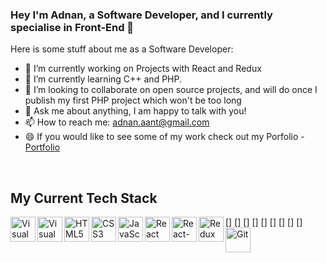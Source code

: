 ### Hey I'm Adnan, a Software Developer, and I currently specialise in Front-End  👋


Here is some stuff about me as a Software Developer:

- 🔭 I’m currently working on Projects with React and Redux
- 🌱 I’m currently learning C++ and PHP.
- 👯 I’m looking to collaborate on open source projects, and will do once I publish my first PHP project which won't be too long
- 💬 Ask me about anything, I am happy to talk with you!
- 📫 How to reach me: adnan.aant@gmail.com 
- 😄 If you would like to see some of my work check out my Porfolio - [Portfolio][website]

<br />

## My Current Tech Stack

[<img align="left" alt="Visual Studio Code" width="40px" height="40px" src="https://img.shields.io/badge/Visual_Studio_Code-0078D4?style=for-the-badge&logo=visual%20studio%20code&logoColor=white" />]
[<img align="left" alt="Visual Studio" width="40px" height="40px" src="https://img.shields.io/badge/Visual_Studio_2019-5C2D91?style=for-the-badge&logo=visual%20studio&logoColor=white" />]
[<img align="left" alt="HTML5" width="40px" height="40px" src="https://img.shields.io/badge/HTML5-E34F26?style=for-the-badge&logo=html5&logoColor=white" />]
[<img align="left" alt="CSS3" width="40px" height="40px" src="https://img.shields.io/badge/CSS3-1572B6?style=for-the-badge&logo=css3&logoColor=white" />]
[<img align="left" alt="JavaScript" width="40px" height="40px" src="https://img.shields.io/badge/JavaScript-F7DF1E?style=for-the-badge&logo=javascript&logoColor=black" />]
[<img align="left" alt="React" width="40px" height="40px" src="https://img.shields.io/badge/React-20232A?style=for-the-badge&logo=react&logoColor=61DAFB"/>]
[<img align="left" alt="React-Router" width="40px" height="40px" src="https://img.shields.io/badge/React_Router-CA4245?style=for-the-badge&logo=react-router&logoColor=white" />]
[<img align="left" alt="Redux" width="40px" height="40px" src="https://img.shields.io/badge/Redux-593D88?style=for-the-badge&logo=redux&logoColor=white" />]
[<img align="left" alt="Git" width="40px" height="40px" src="https://img.shields.io/badge/Git-F05032?style=for-the-badge&logo=git&logoColor=white"/>]

[website]: https://www.devadnan.com
